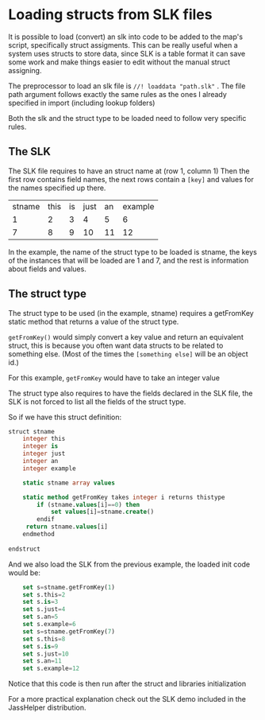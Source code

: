 # Loading structs from SLK files

It is possible to load (convert) an slk into code to be added to the map&apos;s script, specifically struct
assigments. This can be really useful when a system uses structs to store data, since SLK is a table format it can
save some work and make things easier to edit without the manual struct assigning.

The preprocessor to load an slk file is `//! loaddata "path.slk"` . The file path argument follows exactly the same
rules as the ones I already specified in import (including lookup folders)

Both the slk and the struct type to be loaded need to follow very specific rules.

## The SLK

The SLK file requires to have an struct name at (row 1, column 1) Then the first row contains field names, the next
rows contain a `[key]` and values for the names specified up there.

<table>
    <tr>
        <td>stname</td>
        <td>this</td>
        <td>is</td>
        <td>just</td>
        <td>an</td>
        <td>example</td>
    </tr>
    <tr>
        <td>1</td>
        <td>2</td>
        <td>3</td>
        <td>4</td>
        <td>5</td>
        <td>6</td>
    </tr>
    <tr>
        <td>7</td>
        <td>8</td>
        <td>9</td>
        <td>10</td>
        <td>11</td>
        <td>12</td>
    </tr>
</table>

In the example, the name of the struct type to be loaded is stname, the keys of the instances that will be loaded are
1 and 7, and the rest is information about fields and values.

## The struct type

The struct type to be used (in the example, stname) requires a getFromKey static method that returns a value of the
struct type.

`getFromKey()` would simply convert a key value and return an equivalent struct, this is because you often want data
structs to be related to something else. (Most of the times the `[something else]` will be an object id.)

For this example, `getFromKey` would have to take an integer value

The struct type also requires to have the fields declared in the SLK file, the SLK is not forced to list all the
fields of the struct type.

So if we have this struct definition:

```sql
struct stname
    integer this
    integer is
    integer just
    integer an
    integer example

    static stname array values

    static method getFromKey takes integer i returns thistype
        if (stname.values[i]==0) then
            set values[i]=stname.create()
        endif
     return stname.values[i]
    endmethod
    
endstruct
```

And we also load the SLK from the previous example, the loaded init code would be:

```sql
    set s=stname.getFromKey(1)
    set s.this=2
    set s.is=3
    set s.just=4
    set s.an=5
    set s.example=6
    set s=stname.getFromKey(7)
    set s.this=8
    set s.is=9
    set s.just=10
    set s.an=11
    set s.example=12
```

Notice that this code is then run after the struct and libraries initialization

For a more practical explanation check out the SLK demo included in the JassHelper distribution.
